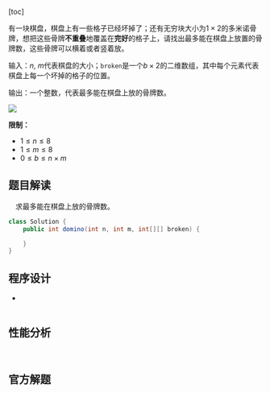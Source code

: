 [toc]

有一块棋盘，棋盘上有一些格子已经坏掉了；还有无穷块大小为$1 \times 2$的多米诺骨牌，想把这些骨牌**不重叠**地覆盖在**完好**的格子上，请找出最多能在棋盘上放置的骨牌数，这些骨牌可以横着或者竖着放。

输入：$n$, $m$代表棋盘的大小；`broken`是一个$b \times 2$的二维数组，其中每个元素代表棋盘上每一个坏掉的格子的位置。

输出：一个整数，代表最多能在棋盘上放的骨牌数。

<img src="../images/#lcp04.jpg"  />



**限制：**

* $1 \le n \le 8$
* $1 \le m \le 8$
* $0 \le b \le n \times m$



## 题目解读

&emsp;求最多能在棋盘上放的骨牌数。

```java
class Solution {
    public int domino(int n, int m, int[][] broken) {

    }
}
```

## 程序设计

* 

```java

```

## 性能分析

&emsp;



## 官方解题

&emsp;